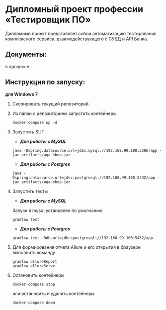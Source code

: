 # Дипломный проект профессии «Тестировщик ПО»

Дипломный проект представляет собой автоматизацию тестирования комплексного сервиса, 
взаимодействующего с СУБД и API Банка.

## Документы:

в процессе

## Инструкция по запуску:

**для Windows 7**

1. Скопировать текущий репозиторий
1. Из папки с репозиторием запустить контейнеры
    ```
    docker-compose up -d
    ```
3. Запустить SUT
    * ***Для работы с MySQL***
   
    ```
    java -Dspring.datasource.url=jdbc:mysql://192.168.99.100:3306/app -jar artifacts/aqa-shop.jar
    ```
    
    * ***Для работы с Postgres***
   
    ```
    java -Dspring.datasource.url=jdbc:postgresql://192.168.99.100:5432/app -jar artifacts/aqa-shop.jar
   ```
  
1. Запустить тесты
    * ***Для работы с MySQL***
       
    Запуск в mysql установлен по умолчанию
    ```
    gradlew test
    ```
    
    * ***Для работы с Postgres***
    
    ```
    gradlew test -Ddb.url=jdbc:postgresql://192.168.99.100:5432/app
    ```
    
1. Для формирования отчета Allure и его открытия в браузере выполнить команду
    ```
    gradlew allureReport
    gradlew allureServe
    ```

1. Остановить контейнеры
    ```
    docker-compose stop
    ```
    или остановить и удалить контейнеры
    ```
    docker-compose down
    ```